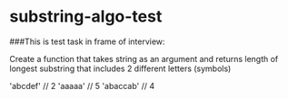 # substring-algo-test

###This is test task in frame of interview:

Create a function that takes string as an argument and returns length of longest substring that includes 2 different letters (symbols)

'abcdef' // 2
'aaaaa' // 5
'abaccab' // 4
